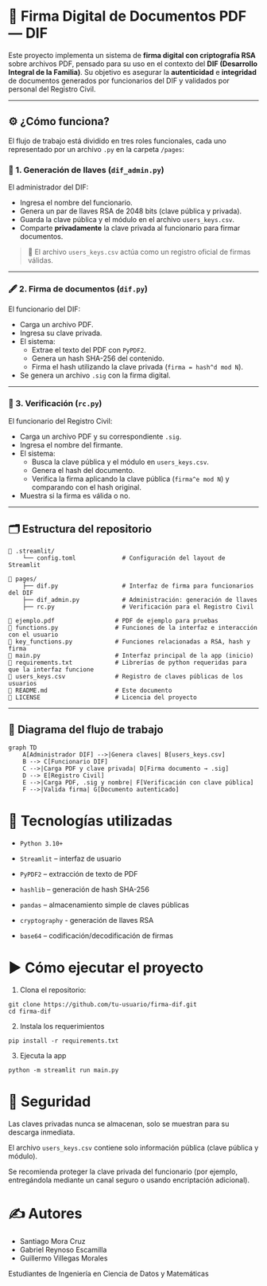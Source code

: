 # 📄 Firma Digital de Documentos PDF — DIF

Este proyecto implementa un sistema de **firma digital con criptografía RSA** sobre archivos PDF, pensado para su uso en el contexto del **DIF (Desarrollo Integral de la Familia)**. Su objetivo es asegurar la **autenticidad** e **integridad** de documentos generados por funcionarios del DIF y validados por personal del Registro Civil.

---

## ⚙️ ¿Cómo funciona?

El flujo de trabajo está dividido en tres roles funcionales, cada uno representado por un archivo `.py` en la carpeta `/pages`:

### 🔐 1. Generación de llaves (`dif_admin.py`)
El administrador del DIF:
- Ingresa el nombre del funcionario.
- Genera un par de llaves RSA de 2048 bits (clave pública y privada).
- Guarda la clave pública y el módulo en el archivo `users_keys.csv`.
- Comparte **privadamente** la clave privada al funcionario para firmar documentos.

> 🔑 El archivo `users_keys.csv` actúa como un registro oficial de firmas válidas.

---

### 🖋️ 2. Firma de documentos (`dif.py`)
El funcionario del DIF:
- Carga un archivo PDF.
- Ingresa su clave privada.
- El sistema:
  - Extrae el texto del PDF con `PyPDF2`.
  - Genera un hash SHA-256 del contenido.
  - Firma el hash utilizando la clave privada (`firma = hash^d mod N`).
- Se genera un archivo `.sig` con la firma digital.

---

### 🧾 3. Verificación (`rc.py`)
El funcionario del Registro Civil:
- Carga un archivo PDF y su correspondiente `.sig`.
- Ingresa el nombre del firmante.
- El sistema:
  - Busca la clave pública y el módulo en `users_keys.csv`.
  - Genera el hash del documento.
  - Verifica la firma aplicando la clave pública (`firma^e mod N`) y comparando con el hash original.
- Muestra si la firma es válida o no.

---

## 🗂️ Estructura del repositorio

```
📁 .streamlit/
    └── config.toml             # Configuración del layout de Streamlit

📁 pages/
    ├── dif.py                  # Interfaz de firma para funcionarios del DIF
    ├── dif_admin.py            # Administración: generación de llaves
    ├── rc.py                   # Verificación para el Registro Civil

📄 ejemplo.pdf                 # PDF de ejemplo para pruebas
📄 functions.py                # Funciones de la interfaz e interacción con el usuario
📄 key_functions.py            # Funciones relacionadas a RSA, hash y firma
📄 main.py                     # Interfaz principal de la app (inicio)
📄 requirements.txt            # Librerías de python requeridas para que la interfaz funcione
📄 users_keys.csv              # Registro de claves públicas de los usuarios
📄 README.md                   # Este documento
📄 LICENSE                     # Licencia del proyecto
```


---

## 🔄 Diagrama del flujo de trabajo

```mermaid
graph TD
    A[Administrador DIF] -->|Genera claves| B[users_keys.csv]
    B --> C[Funcionario DIF]
    C -->|Carga PDF y clave privada| D[Firma documento → .sig]
    D --> E[Registro Civil]
    E -->|Carga PDF, .sig y nombre| F[Verificación con clave pública]
    F -->|Valida firma| G[Documento autenticado]
```

# 🧪 Tecnologías utilizadas
* `Python 3.10+`

* `Streamlit` – interfaz de usuario

* `PyPDF2` – extracción de texto de PDF

* `hashlib` – generación de hash SHA-256

* `pandas` – almacenamiento simple de claves públicas

* `cryptography` - generación de llaves RSA

* `base64` – codificación/decodificación de firmas

# ▶️ Cómo ejecutar el proyecto

1. Clona el repositorio:

```
git clone https://github.com/tu-usuario/firma-dif.git
cd firma-dif
```

2. Instala los requerimientos

```
pip install -r requirements.txt
```

3. Ejecuta la app
```
python -m streamlit run main.py
```

# 🔐 Seguridad
Las claves privadas nunca se almacenan, solo se muestran para su descarga inmediata.

El archivo `users_keys.csv` contiene solo información pública (clave pública y módulo).

Se recomienda proteger la clave privada del funcionario (por ejemplo, entregándola mediante un canal seguro o usando encriptación adicional).

# ✍️ Autores
* Santiago Mora Cruz
* Gabriel Reynoso Escamilla
* Guillermo Villegas Morales

Estudiantes de Ingeniería en Ciencia de Datos y Matemáticas
